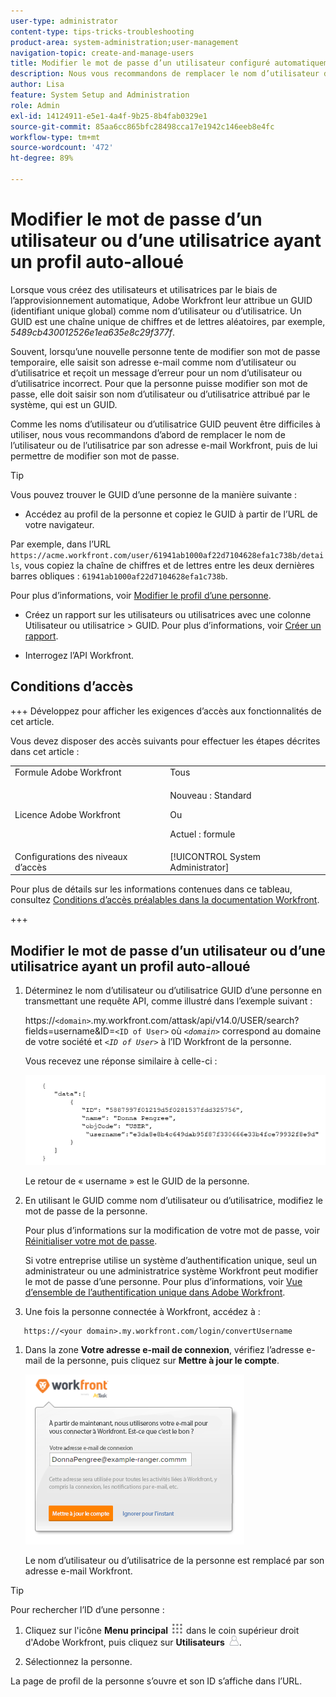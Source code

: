 ```yaml
---
user-type: administrator
content-type: tips-tricks-troubleshooting
product-area: system-administration;user-management
navigation-topic: create-and-manage-users
title: Modifier le mot de passe d’un utilisateur configuré automatiquement
description: Nous vous recommandons de remplacer le nom d’utilisateur d’un nouvel utilisateur par son adresse e-mail Workfront, puis de lui permettre de modifier son mot de passe.
author: Lisa
feature: System Setup and Administration
role: Admin
exl-id: 14124911-e5e1-4a4f-9b25-8b4fab0329e1
source-git-commit: 85aa6cc865bfc28498cca17e1942c146eeb8e4fc
workflow-type: tm+mt
source-wordcount: '472'
ht-degree: 89%

---
```


# Modifier le mot de passe d’un utilisateur ou d’une utilisatrice ayant un profil auto-alloué

Lorsque vous créez des utilisateurs et utilisatrices par le biais de l’approvisionnement automatique, Adobe Workfront leur attribue un GUID (identifiant unique global) comme nom d’utilisateur ou d’utilisatrice. Un GUID est une chaîne unique de chiffres et de lettres aléatoires, par exemple, *5489cb430012526e1ea635e8c29f377f*.

Souvent, lorsqu’une nouvelle personne tente de modifier son mot de passe temporaire, elle saisit son adresse e-mail comme nom d’utilisateur ou d’utilisatrice et reçoit un message d’erreur pour un nom d’utilisateur ou d’utilisatrice incorrect. Pour que la personne puisse modifier son mot de passe, elle doit saisir son nom d’utilisateur ou d’utilisatrice attribué par le système, qui est un GUID.

Comme les noms d’utilisateur ou d’utilisatrice GUID peuvent être difficiles à utiliser, nous vous recommandons d’abord de remplacer le nom de l’utilisateur ou de l’utilisatrice par son adresse e-mail Workfront, puis de lui permettre de modifier son mot de passe.

>[!TIP]
>
>Vous pouvez trouver le GUID d’une personne de la manière suivante :
>
>* Accédez au profil de la personne et copiez le GUID à partir de l’URL de votre navigateur.
>
>  Par exemple, dans l’URL `https://acme.workfront.com/user/61941ab1000af22d7104628efa1c738b/details`, vous copiez la chaîne de chiffres et de lettres entre les deux dernières barres obliques : `61941ab1000af22d7104628efa1c738b`.
>
>  Pour plus d’informations, voir [Modifier le profil d’une personne](../../../administration-and-setup/add-users/create-and-manage-users/edit-a-users-profile.md).
>
>* Créez un rapport sur les utilisateurs ou utilisatrices avec une colonne Utilisateur ou utilisatrice > GUID. Pour plus d’informations, voir [Créer un rapport](../../../reports-and-dashboards/reports/creating-and-managing-reports/create-report.md).
>
>* Interrogez l’API Workfront.
>

## Conditions d’accès

+++ Développez pour afficher les exigences d’accès aux fonctionnalités de cet article.

Vous devez disposer des accès suivants pour effectuer les étapes décrites dans cet article :

<table style="table-layout:auto"> 
 <col> 
 <col> 
 <tbody> 
  <tr> 
   <td role="rowheader">Formule Adobe Workfront</td> 
   <td>Tous</td> 
  </tr> 
  <tr> 
  <tr> 
   <td role="rowheader">Licence Adobe Workfront</td> 
   <td><p>Nouveau : Standard</p>
       <p>Ou</p>
       <p>Actuel : formule</p></td>
  </tr> 
  </tr> 
  <tr> 
   <td role="rowheader">Configurations des niveaux d’accès</td> 
   <td>[!UICONTROL System Administrator]</td>
  </tr> 
 </tbody> 
</table>

Pour plus de détails sur les informations contenues dans ce tableau, consultez [Conditions d’accès préalables dans la documentation Workfront](/help/quicksilver/administration-and-setup/add-users/access-levels-and-object-permissions/access-level-requirements-in-documentation.md).

+++

## Modifier le mot de passe d’un utilisateur ou d’une utilisatrice ayant un profil auto-alloué

1. Déterminez le nom d’utilisateur ou d’utilisatrice GUID d’une personne en transmettant une requête API, comme illustré dans l’exemple suivant :

   https://`<domain>`.my.workfront.com/attask/api/v14.0/USER/search?fields=username&amp;ID=`<ID of User>` où *`<domain>`* correspond au domaine de votre société et *`<ID of User>`* à l’ID Workfront de la personne.

   Vous recevez une réponse similaire à celle-ci :

   ![Obtenir le GUID](assets/get-guid.png)

   Le retour de « username » est le GUID de la personne.

1. En utilisant le GUID comme nom d’utilisateur ou d’utilisatrice, modifiez le mot de passe de la personne.

   Pour plus d’informations sur la modification de votre mot de passe, voir [Réinitialiser votre mot de passe](../../../workfront-basics/manage-your-account-and-profile/managing-your-workfront-account/reset-your-password.md).

   Si votre entreprise utilise un système d’authentification unique, seul un administrateur ou une administratrice système Workfront peut modifier le mot de passe d’une personne. Pour plus d’informations, voir [Vue d’ensemble de l’authentification unique dans Adobe Workfront](../../../administration-and-setup/add-users/single-sign-on/sso-in-workfront.md).

1. Une fois la personne connectée à Workfront, accédez à :

```
   https://<your domain>.my.workfront.com/login/convertUsername
```

1. Dans la zone **Votre adresse e-mail de connexion**, vérifiez l’adresse e-mail de la personne, puis cliquez sur **Mettre à jour le compte**.

   ![Le nom d’utilisateur ou d’utilisatrice](assets/guidusername-350x272.png)

   Le nom d’utilisateur ou d’utilisatrice de la personne est remplacé par son adresse e-mail Workfront.

>[!TIP]
>
>Pour rechercher l’ID d’une personne :
>
>1. Cliquez sur l&#39;icône **Menu principal** ![Icône du menu principal](assets/main-menu-icon.png) dans le coin supérieur droit d&#39;Adobe Workfront, puis cliquez sur **Utilisateurs** ![Icône Utilisateurs](assets/users-icon-in-main-menu.png).
>
>1. Sélectionnez la personne.
>
>   La page de profil de la personne s’ouvre et son ID s’affiche dans l’URL.
>
